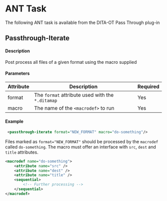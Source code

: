 <h1>ANT Task</h1>

The following ANT task is available from the DITA-OT Pass Through plug-in

## Passthrough-Iterate

#### Description

Post process all files of a given format using the macro supplied

#### Parameters

| Attribute | Description                                      | Required |
| --------- | ------------------------------------------------ | -------- |
| format    | The `format` attribute used with the `*.ditamap` | Yes      |
| macro     | The name of the `<macrodef>` to run              | Yes      |

#### Example

```xml
 <passthrough-iterate format="NEW_FORMAT" macro="do-something"/>
```

Files marked as `format="NEW_FORMAT"` should be processed by the `macrodef` called `do-something`. The macro must offer
an interface with `src`, `dest` and `title` attributes.

```xml
<macrodef name="do-something">
    <attribute name="src" />
    <attribute name="dest" />
    <attribute name="title" />
    <sequential>
        <!-- Further processing -->
    </sequential>
</macrodef>
```